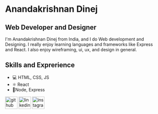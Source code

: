# Anandakrishnan Dinej
## Web Developer and Designer

I'm Anandakrishnan Dinej from India, and I do Web development and Designing. I really enjoy learning languages and frameworks like Express and React. I also enjoy wireframing, ui, ux, and design in general.

## Skills and Exprerience
* 💻 HTML, CSS, JS
* ⚛ React
* 📱Node, Express


[<img src='https://cdn.jsdelivr.net/npm/simple-icons@3.0.1/icons/github.svg' alt='github' height='40'>](https://github.com/Anandakrishnan21)  [<img src='https://cdn.jsdelivr.net/npm/simple-icons@3.0.1/icons/linkedin.svg' alt='linkedin' height='40'>](https://www.linkedin.com/in/anandakrishnan-dinej-29b737227/)  [<img src='https://cdn.jsdelivr.net/npm/simple-icons@3.0.1/icons/instagram.svg' alt='instagram' height='40'>](https://www.instagram.com/kricz_21/)  
